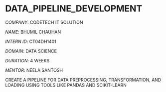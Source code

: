 # DATA_PIPELINE_DEVELOPMENT

*COMPANY*: CODETECH IT SOLUTION

*NAME*: BHUMIL CHAUHAN

*INTERN ID*: CT04DH1401

*DOMAIN*: DATA SCIENCE

*DURATION*: 4 WEEKS

*MENTOR*: NEELA SANTOSH

CREATE A PIPELINE FOR DATA PREPROCESSING, TRANSFORMATION, AND LOADING USING TOOLS LIKE PANDAS AND
SCIKIT-LEARN
